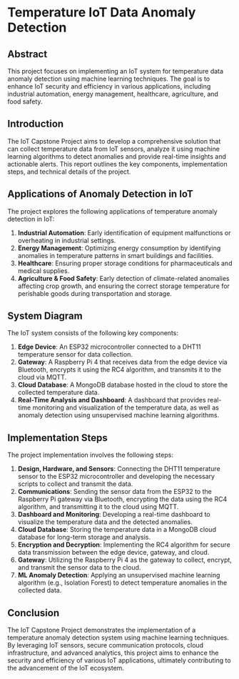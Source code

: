 # Temperature IoT Data Anomaly Detection

## Abstract
This project focuses on implementing an IoT system for temperature data anomaly detection using machine learning techniques. The goal is to enhance IoT security and efficiency in various applications, including industrial automation, energy management, healthcare, agriculture, and food safety.

## Introduction
The IoT Capstone Project aims to develop a comprehensive solution that can collect temperature data from IoT sensors, analyze it using machine learning algorithms to detect anomalies and provide real-time insights and actionable alerts. This report outlines the key components, implementation steps, and technical details of the project.

## Applications of Anomaly Detection in IoT
The project explores the following applications of temperature anomaly detection in IoT:

1. **Industrial Automation**: Early identification of equipment malfunctions or overheating in industrial settings.
2. **Energy Management**: Optimizing energy consumption by identifying anomalies in temperature patterns in smart buildings and facilities.
3. **Healthcare**: Ensuring proper storage conditions for pharmaceuticals and medical supplies.
4. **Agriculture & Food Safety**: Early detection of climate-related anomalies affecting crop growth, and ensuring the correct storage temperature for perishable goods during transportation and storage.

## System Diagram
The IoT system consists of the following key components:

1. **Edge Device**: An ESP32 microcontroller connected to a DHT11 temperature sensor for data collection.
2. **Gateway**: A Raspberry Pi 4 that receives data from the edge device via Bluetooth, encrypts it using the RC4 algorithm, and transmits it to the cloud via MQTT.
3. **Cloud Database**: A MongoDB database hosted in the cloud to store the collected temperature data.
4. **Real-Time Analysis and Dashboard**: A dashboard that provides real-time monitoring and visualization of the temperature data, as well as anomaly detection using unsupervised machine learning algorithms.

## Implementation Steps
The project implementation involves the following steps:

1. **Design, Hardware, and Sensors**: Connecting the DHT11 temperature sensor to the ESP32 microcontroller and developing the necessary scripts to collect and transmit the data.
2. **Communications**: Sending the sensor data from the ESP32 to the Raspberry Pi gateway via Bluetooth, encrypting the data using the RC4 algorithm, and transmitting it to the cloud using MQTT.
3. **Dashboard and Monitoring**: Developing a real-time dashboard to visualize the temperature data and the detected anomalies.
4. **Cloud Database**: Storing the temperature data in a MongoDB cloud database for long-term storage and analysis.
5. **Encryption and Decryption**: Implementing the RC4 algorithm for secure data transmission between the edge device, gateway, and cloud.
6. **Gateway**: Utilizing the Raspberry Pi 4 as the gateway to collect, encrypt, and transmit the sensor data to the cloud.
7. **ML Anomaly Detection**: Applying an unsupervised machine learning algorithm (e.g., Isolation Forest) to detect temperature anomalies in the collected data.

## Conclusion
The IoT Capstone Project demonstrates the implementation of a temperature anomaly detection system using machine learning techniques. By leveraging IoT sensors, secure communication protocols, cloud infrastructure, and advanced analytics, this project aims to enhance the security and efficiency of various IoT applications, ultimately contributing to the advancement of the IoT ecosystem.
